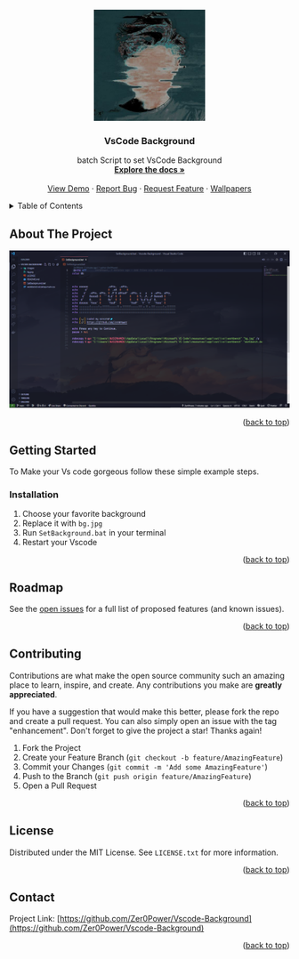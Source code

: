 <!-- PROJECT LOGO -->
<br />
<div align="center">
  <a href="https://github.com/Zer0Power/Vscode-Background">
    <img src="images/logo.jpg" alt="Logo" width="200" height="200">
  </a>

  <h3 align="center">VsCode Background</h3>

  <p align="center">
    batch Script to set VsCode Background
    <br />
    <a href="https://github.com/Zer0Power/Vscode-Background"><strong>Explore the docs »</strong></a>
    <br />
    <br />
    <a href="https://github.com/Zer0Power/Vscode-Background">View Demo</a>
    ·
    <a href="https://github.com/Zer0Power/Vscode-Background/issues">Report Bug</a>
    ·
    <a href="https://github.com/Zer0Power/Vscode-Background/issues">Request Feature</a>
    ·
    <a href="https://github.com/Zer0Power/Vscode-Background/tree/main/images/Backgrounds">Wallpapers</a>
  </p>
</div>

<!-- TABLE OF CONTENTS -->
<details>
  <summary>Table of Contents</summary>
  <ol>
    <li>
      <a href="#about-the-project">About The Project</a>
    </li>
    <li>
      <a href="#getting-started">Getting Started</a>
      <ul>
        <li><a href="#installation">Installation</a></li>
      </ul>
    </li>
    <li><a href="#roadmap">Roadmap</a></li>
    <li><a href="#contributing">Contributing</a></li>
    <li><a href="#license">License</a></li>
    <li><a href="#contact">Contact</a></li>
  </ol>
</details>

<!-- ABOUT THE PROJECT -->
## About The Project

<img src="images/preview.png" alt="ScreenShot">

<p align="right">(<a href="#top">back to top</a>)</p>

<!-- GETTING STARTED -->
## Getting Started

To Make your Vs code gorgeous follow these simple example steps.

### Installation
1. Choose your favorite background 
2. Replace it with `bg.jpg`
3. Run `SetBackground.bat` in your terminal
4. Restart your Vscode

<p align="right">(<a href="#top">back to top</a>)</p>

<!-- ROADMAP -->
## Roadmap

See the [open issues](https://github.com/Zer0Power/Vscode-Background/issues) for a full list of proposed features (and known issues).

<p align="right">(<a href="#top">back to top</a>)</p>

<!-- CONTRIBUTING -->
## Contributing

Contributions are what make the open source community such an amazing place to learn, inspire, and create. Any contributions you make are **greatly appreciated**.

If you have a suggestion that would make this better, please fork the repo and create a pull request. You can also simply open an issue with the tag "enhancement".
Don't forget to give the project a star! Thanks again!

1. Fork the Project
2. Create your Feature Branch (`git checkout -b feature/AmazingFeature`)
3. Commit your Changes (`git commit -m 'Add some AmazingFeature'`)
4. Push to the Branch (`git push origin feature/AmazingFeature`)
5. Open a Pull Request

<p align="right">(<a href="#top">back to top</a>)</p>

<!-- LICENSE -->
## License

Distributed under the MIT License. See `LICENSE.txt` for more information.

<p align="right">(<a href="#top">back to top</a>)</p>

<!-- CONTACT -->
## Contact


Project Link: [https://github.com/Zer0Power/Vscode-Background](https://github.com/Zer0Power/Vscode-Background)

<p align="right">(<a href="#top">back to top</a>)</p>


